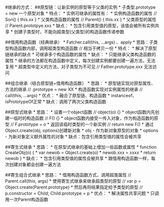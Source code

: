 #继承的方式：
##原型链：让新实例的原型等于父类的实例
    * 子类型.prototype = new 一个原型对象
    * 特点：
        * 实例可继承的属性有：
            * 实例构造函数的属性  // Son() { this.xx }
            * 父类构造函数的属性  // Parent() { this.xx }
            * 父类原型的属性  // Parent.prototpye.xxx
    * 缺点：
        * 包含引用类型值的原型，该值会被所有实例共享
        * 创建子类型时，不能向超类型(父类型)的构造函数传递参数

##借用构造函数（经典继承）
    * Fatcher.call(this, …args) 、apply 
    * 思路：子类型构造函数内部，调用超类型构造函数  // 相当于拷贝一份
    * 特点：
        * 解决了原型链继承的缺点
        * 可继承多个构造函数的属性
    * 缺点：
        * 只能继承父类构造函数的属性
        * 继承的方法都在构造函数中定义，每次创建实例都要创建一遍方法，无法复用
        * 超类型中定义的方法，对子类型为不可见  // Father.prototype.xxx 无法访问

##组合继承（结合原型链+借用构造函数）
    * 思路：
        * 原型链实现对原型属性、方法的继承   // .prototype = new XX
        * 构造函数实现对实例属性的继承  // call(this, …args)
    * 优点：
        * 融合了原型链、构造函数
        * instanceof、isPrototypeOf正常
    * 缺点：调用了两次父类构造函数

##原型式继承
    * 思路：
        * 设置一个object函数  // object(o) {}
        * object函数内先创建一临时的构造函数  // F() {}
        * object函数内接受一传入对象，作为构造函数的原型  // F.prototype = o
        * 返回该临时类型的一个新实例  // return new F()
    * 通过Object.create(obj, options)创建新对象
        * obj - 作为新对象原型的对象
        * options - 为新对象定义额外属性的对象
    * 缺点：包含引用类型值的属性会被共享

##寄生式继承
    * 思路：
        * 在原型式继承的基础上增加一些函数或属性
            * function CreateObj(o) {
            * var newob = Object.create(o)
            * newob.xxx = xxxx
            * return newob }
    * 缺点：
        * 包含引用类型值的属性会被共享
        * 跟借用构造函数一样，每次创建对象都会创建一遍方法

##寄生组合式继承
    * 思路：
        * 借用构造函数方式，调用超类属性  // Parent.call(this, args)
        * 使用寄生式继承来继承超类型的原型  // var p = Object.create(Parent.prototype)
        * 然后再将结果指定给予类型的原型  // p.constructor = Child; Child.prototype = p
    * 优点：
        * 解决属性共享问题
        * 只调用一次Parent构造函数
